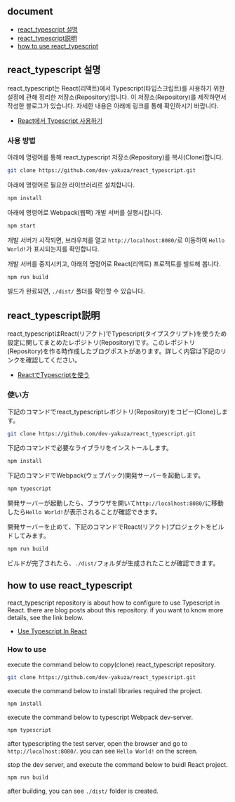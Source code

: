## document
- [react_typescript 설명](#react_typescript-설명)
- [react_typescript説明](#react_typescript説明)
- [how to use react_typescript](#how-to-use-react_typescript)

## react_typescript 설명
react_typescript는 React(리액트)에서 Typescript(타입스크립트)를 사용하기 위한 설정에 관해 정리한 저장소(Repository)입니다. 이 저장소(Repository)를 제작하면서 작성한 블로그가 있습니다. 자세한 내용은 아래에 링크를 통해 확인하시기 바랍니다.

- [React에서 Typescript 사용하기](https://dev-yakuza.github.io/ko/react/typescript/)

### 사용 방법
아래에 명령어를 통해 react_typescript 저장소(Repository)를 복사(Clone)합니다.

```bash
git clone https://github.com/dev-yakuza/react_typescript.git
```

아래에 명령어로 필요한 라이브러리르 설치합니다.

```bash
npm install
```

아래에 명령어로 Webpack(웹팩) 개발 서버를 실행시킵니다.

```bash
npm start
```

개발 서버가 시작되면, 브라우저를 열고 `http://localhost:8080/`로 이동하여 `Hello World!`가 표시되는지를 확인합니다.

개발 서버를 중지시키고, 아래의 명령어로 React(리액트) 프로젝트를 빌드해 봅니다.

```bash
npm run build
```

빌드가 완료되면, `./dist/` 폴더를 확인할 수 있습니다.

## react_typescript説明
react_typescriptはReact(リアクト)でTypescript(タイプスクリプト)を使うため設定に関してまとめたレポジトリ(Repository)です。このレポジトリ(Repository)を作る時作成したブログポストがあります。詳しく内容は下記のリンクを確認してください。

- [ReactでTypescriptを使う](https://dev-yakuza.github.io/ko/react/typescript/)

### 使い方
下記のコマンドでreact_typescriptレポジトリ(Repository)をコピー(Clone)します。

```bash
git clone https://github.com/dev-yakuza/react_typescript.git
```

下記のコマンドで必要なライブラリをインストールします。

```bash
npm install
```

下記のコマンドでWebpack(ウェブパック)開発サーバーを起動します。

```bash
npm typescript
```

開発サーバーが起動したら、ブラウザを開いて`http://localhost:8080/`に移動したら`Hello World!`が表示されることが確認できます。

開発サーバーを止めて、下記のコマンドでReact(リアクト)プロジェクトをビルドしてみます。

```bash
npm run build
```

ビルドが完了されたら、`./dist/`フォルダが生成されたことが確認できます。

## how to use react_typescript
react_typescript repository is about how to configure to use Typescript in React. there are blog posts about this repository. if you want to know more details, see the link below.

- [Use Typescript In React](https://dev-yakuza.github.io/ko/react/typescript/)

### How to use
execute the command below to copy(clone) react_typescript repository.

```bash
git clone https://github.com/dev-yakuza/react_typescript.git
```

execute the command below to install libraries required the project.

```bash
npm install
```

execute the command below to typescript Webpack dev-server.

```bash
npm typescript
```

after typescripting the test server, open the browser and go to `http://localhost:8080/`. you can see `Hello World!` on the screen.

stop the dev server, and execute the command below to buidl React project.

```bash
npm run build
```

after building, you can see `./dist/` folder is created.